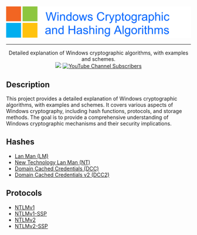 ![](./.github/banner.png)

---

<p align="center">
  Detailed explanation of Windows cryptographic algorithms, with examples and schemes.
  <br>
  <a href="https://twitter.com/intent/follow?screen_name=podalirius_" title="Follow"><img src="https://img.shields.io/twitter/follow/podalirius_?label=Podalirius&style=social"></a>
  <a href="https://www.youtube.com/c/Podalirius_?sub_confirmation=1" title="Subscribe"><img alt="YouTube Channel Subscribers" src="https://img.shields.io/youtube/channel/subscribers/UCF_x5O7CSfr82AfNVTKOv_A?style=social"></a>
  <br>
</p>

## Description

This project provides a detailed explanation of Windows cryptographic algorithms, with examples and schemes. It covers various aspects of Windows cryptography, including hash functions, protocols, and storage methods. The goal is to provide a comprehensive understanding of Windows cryptographic mechanisms and their security implications.

## Hashes

 - [Lan Man (LM)](./Hashes/Lan%20Man%20%28LM%29)
 - [New Technology Lan Man (NT)](./Hashes/New%20Technology%20Lan%20Man%20%28NT%29)
 - [Domain Cached Credentials (DCC)](./Hashes/Domain%20Cached%20Credentials%20%28DCC%29)
 - [Domain Cached Credentials v2 (DCC2)](./Hashes/Domain%20Cached%20Credentials%20v2%20%28DCC2%29)

## Protocols

 - [NTLMv1](./Protocols/NTLMv1)
 - [NTLMv1-SSP](./Protocols/NTLMv1-SSP)
 - [NTLMv2](./Protocols/NTLMv2)
 - [NTLMv2-SSP](./Protocols/NTLMv2-SSP)
